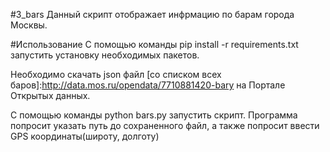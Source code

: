 #3_bars
Данный скрипт отображает инфрмацию по барам города Москвы.

#Использование 
С помощью команды pip install -r requirements.txt запустить установку необходимых пакетов.

Необходимо скачать json файл [со списком всех баров]:http://data.mos.ru/opendata/7710881420-bary на Портале Открытых данных.

С помощью команды python bars.py запустить скрипт.
Программа попросит указать путь до сохраненного файл, а также попросит ввести GPS координаты(широту, долготу)
